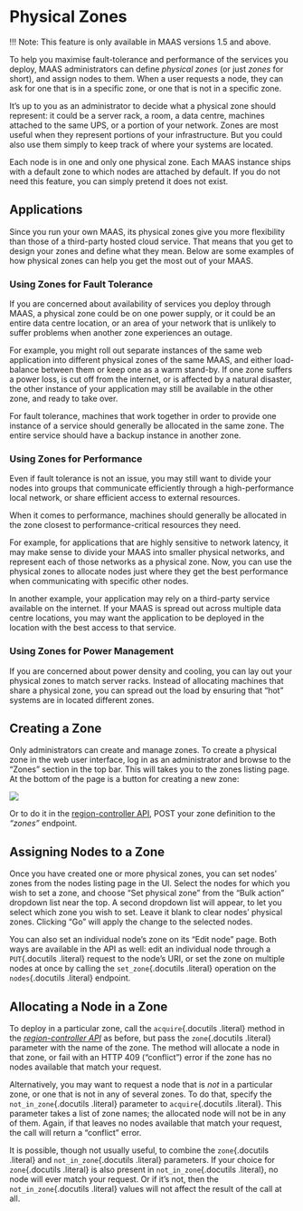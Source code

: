 
# Physical Zones

!!! Note: This feature is only available in MAAS versions 1.5 and above.

To help you maximise fault-tolerance and performance of the services you
deploy, MAAS administrators can define *physical zones* (or just *zones*
for short), and assign nodes to them. When a user requests a node, they
can ask for one that is in a specific zone, or one that is not in a
specific zone.

It’s up to you as an administrator to decide what a physical zone should
represent: it could be a server rack, a room, a data centre, machines
attached to the same UPS, or a portion of your network. Zones are most
useful when they represent portions of your infrastructure. But you
could also use them simply to keep track of where your systems are
located.

Each node is in one and only one physical zone. Each MAAS instance ships
with a default zone to which nodes are attached by default. If you do
not need this feature, you can simply pretend it does not exist.

## Applications

Since you run your own MAAS, its physical zones give you more
flexibility than those of a third-party hosted cloud service. That means
that you get to design your zones and define what they mean. Below are
some examples of how physical zones can help you get the most out of
your MAAS.

### Using Zones for Fault Tolerance

If you are concerned about availability of services you deploy through
MAAS, a physical zone could be on one power supply, or it could be an
entire data centre location, or an area of your network that is unlikely
to suffer problems when another zone experiences an outage.

For example, you might roll out separate instances of the same web
application into different physical zones of the same MAAS, and either
load-balance between them or keep one as a warm stand-by. If one zone
suffers a power loss, is cut off from the internet, or is affected by a
natural disaster, the other instance of your application may still be
available in the other zone, and ready to take over.

For fault tolerance, machines that work together in order to provide one
instance of a service should generally be allocated in the same zone.
The entire service should have a backup instance in another zone.

### Using Zones for Performance

Even if fault tolerance is not an issue, you may still want to divide
your nodes into groups that communicate efficiently through a
high-performance local network, or share efficient access to external
resources.

When it comes to performance, machines should generally be allocated in
the zone closest to performance-critical resources they need.

For example, for applications that are highly sensitive to network
latency, it may make sense to divide your MAAS into smaller physical
networks, and represent each of those networks as a physical zone. Now,
you can use the physical zones to allocate nodes just where they get the
best performance when communicating with specific other nodes.

In another example, your application may rely on a third-party service
available on the internet. If your MAAS is spread out across multiple
data centre locations, you may want the application to be deployed in
the location with the best access to that service.

### Using Zones for Power Management

If you are concerned about power density and cooling, you can lay out
your physical zones to match server racks. Instead of allocating
machines that share a physical zone, you can spread out the load by
ensuring that “hot” systems are in located different zones.

## Creating a Zone


Only administrators can create and manage zones. To create a physical
zone in the web user interface, log in as an administrator and browse to
the “Zones” section in the top bar. This will takes you to the zones
listing page. At the bottom of the page is a button for creating a new
zone:

![](../media/add-zone.png)

Or to do it in the 
[region-controller API](api.html#region-controller-api), 
POST your zone definition to the
*“zones”* endpoint.

## Assigning Nodes to a Zone

Once you have created one or more physical zones, you can set nodes’
zones from the nodes listing page in the UI. Select the nodes for which
you wish to set a zone, and choose “Set physical zone” from the “Bulk
action” dropdown list near the top. A second dropdown list will appear,
to let you select which zone you wish to set. Leave it blank to clear
nodes’ physical zones. Clicking “Go” will apply the change to the
selected nodes.

You can also set an individual node’s zone on its “Edit node” page. Both
ways are available in the API as well: edit an individual node through a
`PUT`{.docutils .literal} request to the node’s URI, or set the zone on
multiple nodes at once by calling the `set_zone`{.docutils .literal}
operation on the `nodes`{.docutils .literal} endpoint.

## Allocating a Node in a Zone

To deploy in a particular zone, call the `acquire`{.docutils .literal}
method in the [*region-controller API*](api.html#region-controller-api)
as before, but pass the `zone`{.docutils .literal} parameter with the
name of the zone. The method will allocate a node in that zone, or fail
with an HTTP 409 (“conflict”) error if the zone has no nodes available
that match your request.

Alternatively, you may want to request a node that is *not* in a
particular zone, or one that is not in any of several zones. To do that,
specify the `not_in_zone`{.docutils .literal} parameter to
`acquire`{.docutils .literal}. This parameter takes a list of zone
names; the allocated node will not be in any of them. Again, if that
leaves no nodes available that match your request, the call will return
a “conflict” error.

It is possible, though not usually useful, to combine the
`zone`{.docutils .literal} and `not_in_zone`{.docutils .literal}
parameters. If your choice for `zone`{.docutils .literal} is also
present in `not_in_zone`{.docutils .literal}, no node will ever match
your request. Or if it’s not, then the `not_in_zone`{.docutils .literal}
values will not affect the result of the call at all.


